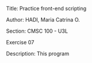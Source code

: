 Title: Practice front-end scripting 

Author: HADI, Maria Catrina O. 

Section: CMSC 100 - U3L 

Exercise 07

Description: This program 